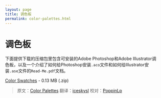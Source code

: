 ```yaml
---
layout: page
title: 调色板
permalink: color-palettes.html
---
```


# 调色板

下面提供下载的压缩包里包含可安装的Adobe Photoshop和Adobe Illustrator调色板，以及一个介绍了如何给Photoshop安装`.aco`文件和如何给Illustrator安装`.ase`文件的`Read-Me.pdf`文档。

[Color Swatches](http://materialdesign.qiniudn.com/downloads/color_swatches.zip) - 0.13 MB (.zip)

> 原文：[Color Palettes](http://www.google.com/design/spec/resources/color-palettes.html)  翻译：[iceskysl](https://github.com/iceskysl)  校对：[PoppinLp](https://github.com/poppinlp)
